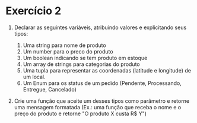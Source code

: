 # Exercício 2

1. Declarar as seguintes variáveis, atribuindo valores e explicitando seus tipos:
    1. Uma string para nome de produto
    2. Um number para o preco do produto
    3. Um boolean indicando se tem produto em estoque
    4. Um array de strings para categorias do produto
    5. Uma tupla para representar as coordenadas (latitude e longitude) de um local.
    6. Um Enum para os status de um pedido (Pendente, Processando, Entregue, Cancelado)


2. Crie uma função que aceite um desses tipos como parâmetro e retorne uma mensagem formatada (Ex.: uma função que receba o nome e o preço do produto e retorne "O produto X custa R$ Y")

